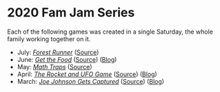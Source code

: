 # 2020 Fam Jam Series

Each of the following games was created in a single Saturday, the whole family
working together on it.

- July: [_Forest Runner_](https://the-g-force.github.io/FamJam-July2020/) ([Source](https://github.com/the-g-force/FamJam-July2020))
- June: [_Get the Food_](https://the-g-force.github.io/FamJam-June2020/) ([Source](https://github.com/the-g-force/FamJam-June2020))
  ([Blog](http://paulgestwicki.blogspot.com/2020/06/fam-jam-4-get-food-and-few-words-about-3.html))
- May: [_Math Traps_](https://the-g-force.github.io/FamJam-May2020/) ([Source](https://github.com/the-g-force/FamJam-May2020))
- April: [_The Rocket and UFO Game_](https://the-g-force.github.io/FamJam-April2020/) ([Source](https://github.com/the-g-force/FamJam-April2020))
  ([Blog](http://paulgestwicki.blogspot.com/2020/04/fam-jam-2-rocket-and-ufo-game.html))
- March: [_Joe Johnson Gets Captured_](https://the-g-force.github.io/FamJam-March2020/) ([Source](https://github.com/the-g-force/FamJam-March2020))
  ([Blog](http://paulgestwicki.blogspot.com/2020/03/fam-jam-1-joe-johnson-gets-captured.html))
